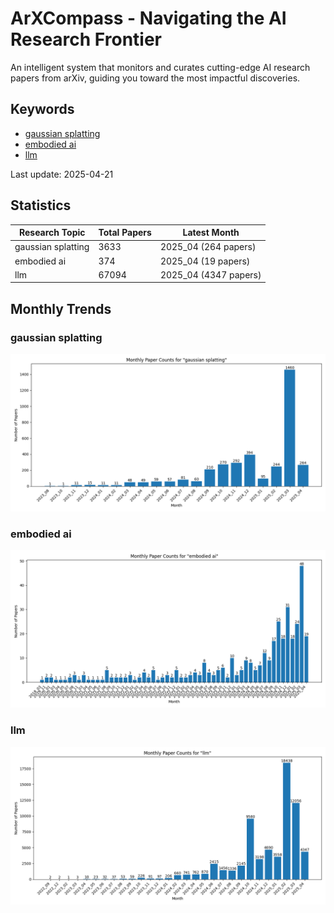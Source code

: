 # ArXCompass - Navigating the AI Research Frontier
An intelligent system that monitors and curates cutting-edge AI research papers from arXiv, guiding you toward the most impactful discoveries.

## Keywords

- [gaussian splatting](gaussian_splatting/)
- [embodied ai](embodied_ai/)
- [llm](llm/)

Last update: 2025-04-21

## Statistics

| Research Topic | Total Papers | Latest Month |
| --- | --- | --- |
| gaussian splatting | 3633 | 2025_04 (264 papers) |
| embodied ai | 374 | 2025_04 (19 papers) |
| llm | 67094 | 2025_04 (4347 papers) |

## Monthly Trends

### gaussian splatting

![Monthly Paper Counts for gaussian splatting](gaussian_splatting/monthly_stats.png)

### embodied ai

![Monthly Paper Counts for embodied ai](embodied_ai/monthly_stats.png)

### llm

![Monthly Paper Counts for llm](llm/monthly_stats.png)

